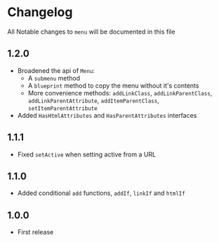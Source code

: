 # Changelog

All Notable changes to `menu` will be documented in this file

## 1.2.0
- Broadened the api of `Menu`:
    - A `submenu` method
    - A `blueprint` method to copy the menu without it's contents
    - More convenience methods: `addLinkClass`, `addLinkParentClass`, `addLinkParentAttribute`, `addItemParentClass`, `setItemParentAttribute`
- Added `HasHtmlAttributes` and `HasParentAttributes` interfaces

## 1.1.1
- Fixed `setActive` when setting active from a URL

## 1.1.0
- Added conditional `add` functions, `addIf`, `linkIf` and `htmlIf`

## 1.0.0
- First release
